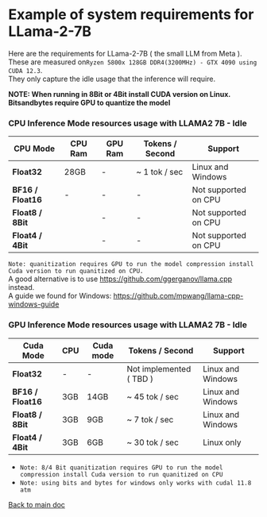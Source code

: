 # Example of system requirements for LLama-2-7B

Here are the requirements for LLama-2-7B ( the small LLM from Meta ). \
These are measured on`Ryzen 5800x 128GB DDR4(3200MHz) - GTX 4090 using CUDA 12.3`.\
They only capture the idle usage that the inference will require.

**NOTE: When running in 8Bit or 4Bit install CUDA version on Linux.** \
**Bitsandbytes require GPU to quantize the model**

### CPU Inference Mode resources usage with LLAMA2 7B - **Idle**

| **CPU Mode**       | **CPU Ram** | **GPU Ram** | Tokens / Second | Support              |
|--------------------|-------------|-------------|-----------------|----------------------|
| **Float32**        | 28GB        | -           | ~ 1 tok / sec   | Linux and Windows    |
| **BF16 / Float16** | -           | -           | -               | Not supported on CPU |
| **Float8 / 8Bit**  |             | -           | -               | Not supported on CPU |
| **Float4 / 4Bit**  |             | -           | -               | Not supported on CPU | 

 `Note: quanitization requires GPU to run the model compression install Cuda version to run quanitized on CPU.` \
A good alternative is to use https://github.com/ggerganov/llama.cpp instead. \
A guide we found for Windows: https://github.com/mpwang/llama-cpp-windows-guide


### GPU Inference Mode resources usage with LLAMA2 7B - **Idle** 

| Cuda Mode          | CPU | Cuda mode | Tokens / Second         | Support                |
|--------------------|-----|-----------|-------------------------|------------------------|
| **Float32**        | -   | -         | Not implemented ( TBD ) | Linux and Windows      |  
| **BF16 / Float16** | 3GB | 14GB      | ~ 45 tok / sec          | Linux and Windows      |
| **Float8 / 8Bit**  | 3GB | 9GB       | ~ 7 tok / sec           | Linux and Windows      |
| **Float4 / 4Bit**  | 3GB | 6GB       | ~ 30 tok / sec          | Linux only |

- `Note: 8/4 Bit quanitization requires GPU to run the model compression install Cuda version to run quanitized on CPU`
- `Note: using bits and bytes for windows only works with cudal 11.8 atm`

[Back to main doc](../README.md)
